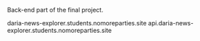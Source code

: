Back-end part of the final project.

daria-news-explorer.students.nomoreparties.site
api.daria-news-explorer.students.nomoreparties.site 
